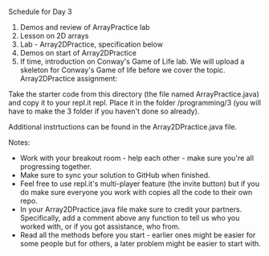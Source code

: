 Schedule for Day 3

1. Demos and review of ArrayPractice lab
2. Lesson on 2D arrays 
3. Lab - Array2DPractice, specification below
4. Demos on start of Array2DPractice
5. If time, introduction on Conway's Game of Life lab.  We will upload
   a skeleton for Conway's Game of life before we cover the topic.
   Array2DPractice assignment:

Take the starter code from this directory (the file named
ArrayPractice.java) and copy it to your repl.it repl. Place it in the
folder /programming/3 (you will have to make the 3 folder if you
haven't done so already).

Additional instrtuctions can be found in the Array2DPractice.java file.

Notes:

- Work with your breakout room - help each other - make sure you're all progressing together.
- Make sure to sync your solution to GitHub when finished.
- Feel free to use repl.it's multi-player feature (the invite button) but if you do make sure everyone you work with copies all the code to their own repo.
- In your Array2DPractice.java file make sure to credit your partners. Specifically, add a comment above any function to tell us who you worked with, or if you got assistance, who from.
- Read all the methods before you start - earlier ones might be easier for some people but for others, a later problem might be easier to start with.
